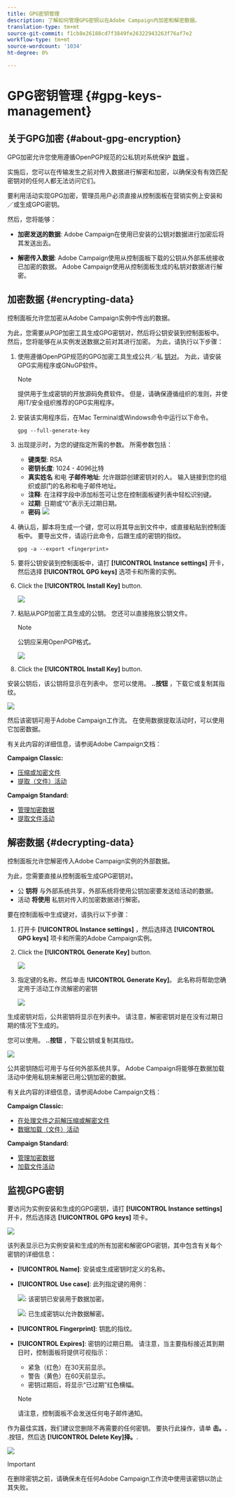 ```yaml
---
title: GPG密钥管理
description: 了解如何管理GPG密钥以在Adobe Campaign内加密和解密数据。
translation-type: tm+mt
source-git-commit: f1cb8e26188cd7f3849fe26322943263f76af7e2
workflow-type: tm+mt
source-wordcount: '1034'
ht-degree: 0%

---
```



# GPG密钥管理 {#gpg-keys-management}

## 关于GPG加密 {#about-gpg-encryption}

GPG加密允许您使用遵循OpenPGP规范的公私钥对系统保护 [数据](https://www.openpgp.org/about/standard/) 。

实施后，您可以在传输发生之前对传入数据进行解密和加密，以确保没有有效匹配密钥对的任何人都无法访问它们。

要利用活动实现GPG加密，管理员用户必须直接从控制面板在营销实例上安装和／或生成GPG密钥。

然后，您将能够：

* **加密发送的数据**: Adobe Campaign在使用已安装的公钥对数据进行加密后将其发送出去。

* **解密传入数据**: Adobe Campaign使用从控制面板下载的公钥从外部系统接收已加密的数据。 Adobe Campaign使用从控制面板生成的私钥对数据进行解密。

## 加密数据 {#encrypting-data}

控制面板允许您加密从Adobe Campaign实例中传出的数据。

为此，您需要从PGP加密工具生成GPG密钥对，然后将公钥安装到控制面板中。 然后，您将能够在从实例发送数据之前对其进行加密。 为此，请执行以下步骤：

1. 使用遵循OpenPGP规范的GPG加密工具生成公共／私 [钥对](https://www.openpgp.org/about/standard/)。 为此，请安装GPG实用程序或GNuGP软件。

   >[!NOTE]
   >
   >提供用于生成密钥的开放源码免费软件。 但是，请确保遵循组织的准则，并使用IT/安全组织推荐的GPG实用程序。

1. 安装该实用程序后，在Mac Terminal或Windows命令中运行以下命令。

   `gpg --full-generate-key`

1. 出现提示时，为您的键指定所需的参数。 所需参数包括：

   * **键类型**: RSA
   * **密钥长度**: 1024 - 4096比特
   * **真实姓名** 和电 **子邮件地址**: 允许跟踪创建密钥对的人。 输入链接到您的组织或部门的名称和电子邮件地址。
   * **注释**: 在注释字段中添加标签可让您在控制面板键列表中轻松识别键。
   * **过期**: 日期或“0”表示无过期日期。
   * **密码**
   ![](assets/do-not-localize/gpg_command.png)

1. 确认后，脚本将生成一个键，您可以将其导出到文件中，或直接粘贴到控制面板中。 要导出文件，请运行此命令，后跟生成的密钥的指纹。

   `gpg -a --export <fingerprint>`

1. 要将公钥安装到控制面板中，请打 **[!UICONTROL Instance settings]** 开卡，然后选择 **[!UICONTROL GPG keys]** 选项卡和所需的实例。

1. Click the **[!UICONTROL Install Key]** button.

   ![](assets/gpg_install_button.png)

1. 粘贴从PGP加密工具生成的公钥。 您还可以直接拖放公钥文件。

   >[!NOTE]
   >
   >公钥应采用OpenPGP格式。

   ![](assets/gpg_install_paste.png)

1. Click the **[!UICONTROL Install Key]** button.

安装公钥后，该公钥将显示在列表中。 您可以使用。 **..按钮** ，下载它或复制其指纹。

![](assets/gpg_install_download.png)

然后该密钥可用于Adobe Campaign工作流。 在使用数据提取活动时，可以使用它加密数据。

有关此内容的详细信息，请参阅Adobe Campaign文档：

**Campaign Classic:**

* [压缩或加密文件](https://docs.adobe.com/content/help/en/campaign-classic/using/automating-with-workflows/general-operation/how-to-use-workflow-data.html#zipping-or-encrypting-a-file)
* [提取（文件）活动](https://docs.adobe.com/content/help/en/campaign-classic/using/automating-with-workflows/action-activities/extraction--file-.html)

**Campaign Standard:**

* [管理加密数据](https://docs.adobe.com/content/help/en/campaign-standard/using/managing-processes-and-data/workflow-general-operation/importing-data.html#managing-encrypted-data)
* [提取文件活动](https://docs.adobe.com/content/help/en/campaign-standard/using/managing-processes-and-data/data-management-activities/extract-file.html)

## 解密数据 {#decrypting-data}

控制面板允许您解密传入Adobe Campaign实例的外部数据。

为此，您需要直接从控制面板生成GPG密钥对。

* 公 **钥将** 与外部系统共享，外部系统将使用公钥加密要发送给活动的数据。
* 活动 **将使用** 私钥对传入的加密数据进行解密。

要在控制面板中生成键对，请执行以下步骤：

1. 打开卡 **[!UICONTROL Instance settings]** ，然后选择选 **[!UICONTROL GPG keys]** 项卡和所需的Adobe Campaign实例。

1. Click the **[!UICONTROL Generate Key]** button.

   ![](assets/gpg_generate.png)

1. 指定键的名称，然后单击 **!UICONTROL Generate Key]**。 此名称将帮助您确定用于活动工作流解密的密钥

   ![](assets/gpg_generate_name.png)

生成密钥对后，公共密钥将显示在列表中。 请注意，解密密钥对是在没有过期日期的情况下生成的。

您可以使用。 **..按钮** ，下载公钥或复制其指纹。

![](assets/gpg_generate_list.png)

公共密钥随后可用于与任何外部系统共享。 Adobe Campaign将能够在数据加载活动中使用私钥来解密已用公钥加密的数据。

有关此内容的详细信息，请参阅Adobe Campaign文档：

**Campaign Classic:**

* [在处理文件之前解压缩或解密文件](https://docs.adobe.com/content/help/en/campaign-classic/using/automating-with-workflows/general-operation/importing-data.html#unzipping-or-decrypting-a-file-before-processing)
* [数据加载（文件）活动](https://docs.adobe.com/content/help/en/campaign-classic/using/automating-with-workflows/action-activities/data-loading--file-.html)

**Campaign Standard:**

* [管理加密数据](https://docs.adobe.com/content/help/en/campaign-standard/using/managing-processes-and-data/workflow-general-operation/importing-data.html#managing-encrypted-data)
* [加载文件活动](https://docs.adobe.com/content/help/en/campaign-standard/using/managing-processes-and-data/data-management-activities/load-file.html)

## 监视GPG密钥

要访问为实例安装和生成的GPG密钥，请打 **[!UICONTROL Instance settings]** 开卡，然后选择选 **[!UICONTROL GPG keys]** 项卡。

![](assets/gpg_list.png)

该列表显示已为实例安装和生成的所有加密和解密GPG密钥，其中包含有关每个密钥的详细信息：

* **[!UICONTROL Name]**: 安装或生成密钥时定义的名称。
* **[!UICONTROL Use case]**: 此列指定键的用例：

   ![](assets/gpg_icon_encrypt.png): 该密钥已安装用于数据加密。

   ![](assets/gpg_icon_decrypt.png): 已生成密钥以允许数据解密。

* **[!UICONTROL Fingerprint]**: 钥匙的指纹。
* **[!UICONTROL Expires]**: 密钥的过期日期。 请注意，当主要指标接近其到期日时，控制面板将提供可视指示：

   * 紧急（红色）在30天前显示。
   * 警告（黄色）在60天前显示。
   * 密钥过期后，将显示“已过期”红色横幅。
   >[!NOTE]
   >
   >请注意，控制面板不会发送任何电子邮件通知。

作为最佳实践，我们建议您删除不再需要的任何密钥。 要执行此操作，请单 **击。.** .按钮，然后选 **[!UICONTROL Delete Key]择。**.

![](assets/gpg_delete.png)

>[!IMPORTANT]
>
>在删除密钥之前，请确保未在任何Adobe Campaign工作流中使用该密钥以防止其失败。
